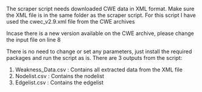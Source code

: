 The scraper script needs downloaded CWE data in XML format. Make sure the XML file is in the same folder as the scraper script.
For this script I have used the cwec_v2.9.xml file from the CWE archives

Incase there is a new version available on the CWE archive, please change the input file on line 8

There is no need to change or set any parameters, just install the required packages and run the script as is. 
There are 3 outputs from the script:
  1. Weakness_Data.csv : Contains all extracted data from the XML file
  2. Nodelist.csv : Contains the nodelist 
  3. Edgelist.csv : Contains the edgelist
